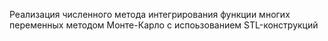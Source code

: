 Реализация численного метода интегрирования функции многих переменных методом Монте-Карло с испоьзованием STL-конструкций
